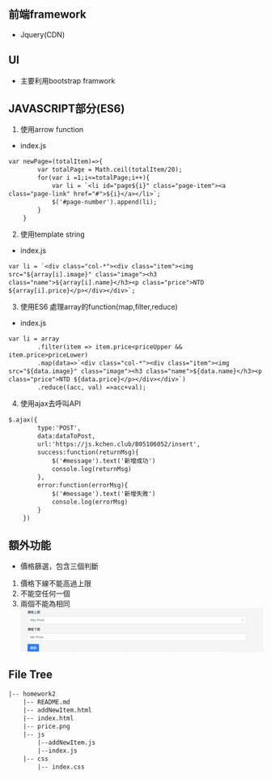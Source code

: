 ## 前端framework
* Jquery(CDN)

## UI
* 主要利用bootstrap framwork

## JAVASCRIPT部分(ES6)
1. 使用arrow function
* index.js
````
var newPage=(totalItem)=>{
        var totalPage = Math.ceil(totalItem/20);
        for(var i =1;i<=totalPage;i++){
            var li = `<li id="page${i}" class="page-item"><a class="page-link" href="#">${i}</a></li>`;
            $('#page-number').append(li);
        }
    }
````

2. 使用template string
* index.js
````
var li = `<div class="col-*"><div class="item"><img src="${array[i].image}" class="image"><h3 class="name">${array[i].name}</h3><p class="price">NTD ${array[i].price}</p></div></div>`;
````
3. 使用ES6 處理array的function(map,filter,reduce)
* index.js
````
var li = array
        .filter(item => item.price<priceUpper && item.price>priceLower)
        .map(data=>`<div class="col-*"><div class="item"><img src="${data.image}" class="image"><h3 class="name">${data.name}</h3><p class="price">NTD ${data.price}</p></div></div>`)
        .reduce((acc, val) =>acc+val);
````

4. 使用ajax去呼叫API
````
$.ajax({
        type:'POST',
        data:dataToPost,
        url:'https://js.kchen.club/B05106052/insert',
        success:function(returnMsg){
            $('#message').text('新增成功')
            console.log(returnMsg)
        },
        error:function(errorMsg){
            $('#message').text('新增失敗')
            console.log(errorMsg)
        }
    })
````

## 額外功能
* 價格篩選，包含三個判斷
1. 價格下線不能高過上限
2. 不能空任何一個
3. 兩個不能為相同
![image](./price.png)

## File Tree
````
|-- homework2
    |-- README.md 
    |-- addNewItem.html 
    |-- index.html 
    |-- price.png
    |-- js
        |--addNewItem.js
        |--index.js
    |-- css
        |-- index.css
````